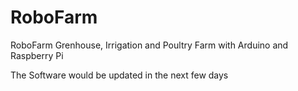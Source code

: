 # RoboFarm
RoboFarm Grenhouse, Irrigation and Poultry Farm with Arduino and Raspberry Pi 

The Software would be updated in the next few days 
